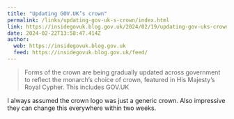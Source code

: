 ```yaml
---
title: "Updating GOV.UK’s crown"
permalink: /links/updating-gov-uk-s-crown/index.html
link: https://insidegovuk.blog.gov.uk/2024/02/19/updating-gov-uks-crown/
date: 2024-02-22T13:58:47.414Z
author: 
  web: https://insidegovuk.blog.gov.uk
  feed: https://insidegovuk.blog.gov.uk/feed/
---
```


> Forms of the crown are being gradually updated across government to reflect the monarch’s choice of crown, featured in His Majesty’s Royal Cypher. This includes GOV.UK

I always assumed the crown logo was just a generic crown. Also impressive they can change this everywhere within two weeks.
